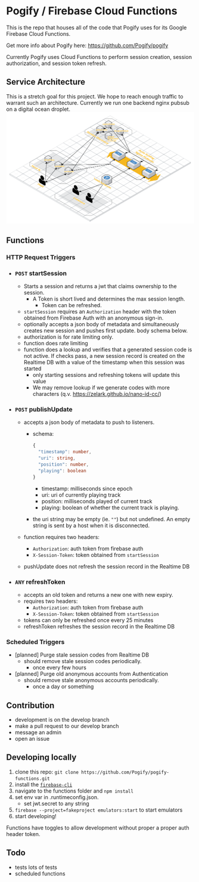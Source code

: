 # Pogify / Firebase Cloud Functions

This is the repo that houses all of the code that Pogify uses for its Google Firebase Cloud Functions.

Get more info about Pogify here: https://github.com/Pogify/pogify

Currently Pogify uses Cloud Functions to perform session creation, session authorization, and session token refresh.

## Service Architecture

This is a stretch goal for this project. We hope to reach enough traffic to warrant such an architecture. Currently we run one backend nginx pubsub on a digital ocean droplet.
![logo](Pogify_Architecture-v1.png)

## Functions

### HTTP Request Triggers

- ### `POST` startSession

  - Starts a session and returns a jwt that claims ownership to the session.
    - A Token is short lived and determines the max session length.
      - Token can be refreshed.
  - `startSession` requires an `Authorization` header with the token obtained from Firebase Auth with an anonymous sign-in.
  - optionally accepts a json body of metadata and simultaneously creates new session and pushes first update. body schema below.
  - authorization is for rate limiting only.
  - function does rate limiting
  - function does a lookup and verifies that a generated session code is not active. If checks pass, a new session record is created on the Realtime DB with a value of the timestamp when this session was started
    - only starting sessions and refreshing tokens will update this value
    - We may remove lookup if we generate codes with more characters (q.v. https://zelark.github.io/nano-id-cc/)

- ### `POST` publishUpdate

  - accepts a json body of metadata to push to listeners.

    - schema:

      ```typescript
      {
        "timestamp": number,
        "uri": string,
        "position": number,
        "playing": boolean
      }
      ```

      - timestamp: milliseconds since epoch
      - uri: uri of currently playing track
      - position: milliseconds played of current track
      - playing: boolean of whether the current track is playing.

    - the uri string may be empty (ie. `""`) but not undefined. An empty string is sent by a host when it is disconnected.

  - function requires two headers:
    - `Authorization`: auth token from firebase auth
    - `X-Session-Token`: token obtained from `startSession`
  - pushUpdate does not refresh the session record in the Realtime DB

- ### `ANY` refreshToken
  - accepts an old token and returns a new one with new expiry.
  - requires two headers:
    - `Authorization`: auth token from firebase auth
    - `X-Session-Token`: token obtained from `startSession`
  - tokens can only be refreshed once every 25 minutes
  - refreshToken refreshes the session record in the Realtime DB

### Scheduled Triggers

- [planned] Purge stale session codes from Realtime DB
  - should remove stale session codes periodically.
    - once every few hours
- [planned] Purge old anonymous accounts from Authentication
  - should remove stale anonymous accounts periodically.
    - once a day or something

## Contribution

- development is on the develop branch
- make a pull request to our develop branch
- message an admin
- open an issue

## Developing locally

1. clone this repo: `git clone https://github.com/Pogify/pogify-functions.git`
1. install the [`firebase-cli`](https://firebase.google.com/docs/cli)
1. navigate to the functions folder and `npm install`
1. set env var in .runtimeconfig.json.
    - set jwt.secret to any string
1. `firebase --project=fakeproject emulators:start` to start emulators
1. start developing!

Functions have toggles to allow development without proper a proper auth header token.

## Todo

- tests lots of tests
- scheduled functions

